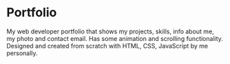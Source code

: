 # Portfolio

My web developer portfolio that shows my projects, skills, info about me, my photo and contact email. Has some animation and scrolling functionality. Designed and created from scratch with HTML, CSS, JavaScript by me personally.
